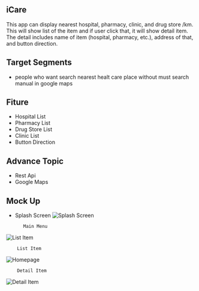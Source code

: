 ## iCare
This app can display nearest hospital, pharmacy, clinic, and drug store /km. This will show list of the item and if user click that, it will show detail item. The detail includes name of item (hospital, pharmacy, etc.), address of that, and button direction.

## Target Segments
- people who want search nearest healt care place without must search manual in google maps

## Fiture
- Hospital List
- Pharmacy List
- Drug Store List
- Clinic List
- Button Direction

## Advance Topic
- Rest Api
- Google Maps

## Mock Up

- Splash Screen
![Splash Screen](https://user-images.githubusercontent.com/95219915/144498834-a9d6f28b-17fd-4f36-8880-9a17011d7175.jpg)


         Main Menu
![List Item](https://user-images.githubusercontent.com/95219915/144498822-f366b855-36db-4ae4-bb37-055a9ec43fb0.jpg)


        List Item
![Homepage](https://user-images.githubusercontent.com/95219915/144498806-082b40b7-97d3-40ce-a7e0-04916467a750.jpg)


        Detail Item
![Detail Item](https://user-images.githubusercontent.com/95219915/144498764-3b92b7be-3be9-4163-818b-6e89ac9d4e99.jpg)



